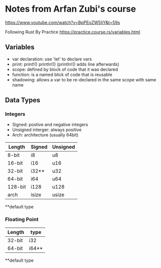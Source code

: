 # Notes from Arfan Zubi's course
https://www.youtube.com/watch?v=BpPEoZW5IiY&t=59s

Following Rust By Practice 
https://practice.course.rs/variables.html

## Variables
- var declaration: use 'let' to declare vars
- print:  print!() println!() (println!() adds line afterwards)
- scope: defined by block of code that it was declared
- function: is a named blick of code that is reusable
- shadowing: allows a var to be re-declared in the same scope with same name

## Data Types

### Integers
- Signed: postive and negative integers
- Unsigned interger: always positive
- Arch: architecture (usually 64bit)

|Length   | Signed   | Unsigned  |
|---------|----------|-----------|
|8-bit    |i8        | u8        |
|16-bit   |i16       | u16       |
|32-bit   |i32**     | u32       |
|64-bit   |i64       | u64       |
|128-bit  |i128      | u128      |
|arch     |isize     | usize     |
**default type


### Floating Point
|Length   | type     |
|---------|----------|
|32-bit   |i32       |
|64-bit   |i64**     |
**default type
